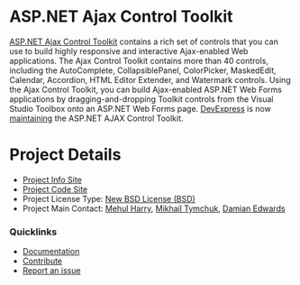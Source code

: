 # ASP.NET Ajax Control Toolkit

[ASP.NET Ajax Control Toolkit](https://github.com/DevExpress/AjaxControlToolkit/) contains a rich set of controls that you can use to build highly responsive and interactive Ajax-enabled Web applications. The Ajax Control Toolkit contains more than 40 controls, including the AutoComplete, CollapsiblePanel, ColorPicker, MaskedEdit, Calendar, Accordion, HTML Editor Extender, and Watermark controls. Using the Ajax Control Toolkit, you can build Ajax-enabled ASP.NET Web Forms applications by dragging-and-dropping Toolkit controls from the Visual Studio Toolbox onto an ASP.NET Web Forms page. [DevExpress](https://www.devexpress.com/Products/AJAX-Control-Toolkit/) is now [maintaining](https://community.devexpress.com/blogs/aspnet/archive/tags/AJAXControlToolKit/default.aspx) the ASP.NET AJAX Control Toolkit. 

# Project Details

* [Project Info Site](https://www.devexpress.com/Products/AJAX-Control-Toolkit/)
* [Project Code Site](https://github.com/DevExpress/AjaxControlToolkit/)
* Project License Type: [New BSD License (BSD)](https://github.com/DevExpress/AjaxControlToolkit/blob/master/LICENSE.txt)
* Project Main Contact: [Mehul Harry](https://github.com/Mehul), [Mikhail Tymchuk](https://github.com/MikhailTymchukDX), [Damian Edwards](https://github.com/DamianEdwards)

### Quicklinks

* [Documentation](https://github.com/DevExpress/AjaxControlToolkit/wiki)
* [Contribute](https://github.com/DevExpress/AjaxControlToolkit/blob/master/CONTRIBUTING.MD)
* [Report an issue](https://github.com/DevExpress/AjaxControlToolkit/issues)
